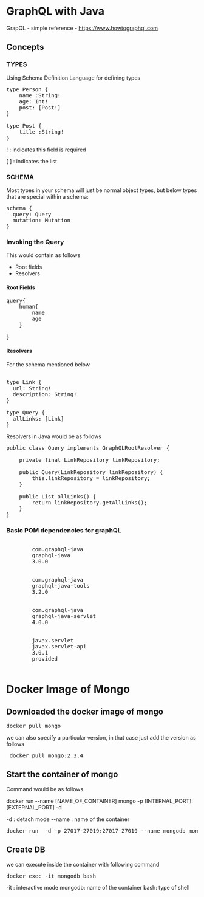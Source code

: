 # GraphQL with Java 
GrapQL - simple reference - https://www.howtographql.com


## Concepts
### TYPES
Using Schema Definition Language  for defining types
<pre>
type Person {
    name :String!
    age: Int!
    post: [Post!]
}

type Post {
    title :String!
}
</pre>
! : indicates this field is required

[ ] : indicates the list

### SCHEMA
Most types in your schema will just be normal object types, but below types that are special within a schema:
<pre>
schema {
  query: Query
  mutation: Mutation
}
</pre>

### Invoking the Query
This would contain as follows
- Root fields 
- Resolvers 

#### Root Fields
<pre>
query{
    human{
        name
        age
    }

}
</pre>
#### Resolvers
For the schema mentioned below
<pre> 
type Link {
  url: String!
  description: String!
}

type Query {
  allLinks: [Link]
}
</pre>

Resolvers in Java would be as follows
<pre>
public class Query implements GraphQLRootResolver {
    
    private final LinkRepository linkRepository;

    public Query(LinkRepository linkRepository) {
        this.linkRepository = linkRepository;
    }

    public List<Link> allLinks() {
        return linkRepository.getAllLinks();
    }
}
</pre>


### Basic POM dependencies for graphQL
<pre>
    <dependency>
        <groupId>com.graphql-java</groupId>
        <artifactId>graphql-java</artifactId>
        <version>3.0.0</version>
    </dependency>
    <dependency>
        <groupId>com.graphql-java</groupId>
        <artifactId>graphql-java-tools</artifactId>
        <version>3.2.0</version>
    </dependency>
    <dependency>
        <groupId>com.graphql-java</groupId>
        <artifactId>graphql-java-servlet</artifactId>
        <version>4.0.0</version>
    </dependency>
    <dependency>
        <groupId>javax.servlet</groupId>
        <artifactId>javax.servlet-api</artifactId>
        <version>3.0.1</version>
        <scope>provided</scope>
    </dependency>
</pre>

# Docker Image of Mongo

## Downloaded the docker image of mongo
<pre>
docker pull mongo
</pre>
we can also specify a particular version, in that case just add the version as follows
<pre> docker pull mongo:2.3.4</pre>

## Start the container of mongo

Command would be as follows

docker run --name [NAME_OF_CONTAINER] mongo -p [INTERNAL_PORT]:[EXTERNAL_PORT]  -d

-d : detach mode
--name : name of the container 

<pre>
docker run  -d -p 27017-27019:27017-27019 --name mongodb mongo
</pre>

## Create DB 
we can execute inside the container with following command
<pre>
docker exec -it mongodb bash
</pre>

-it : interactive mode
mongodb: name of the container
bash: type of shell 